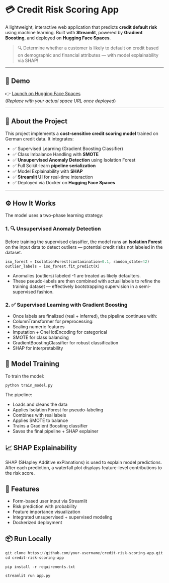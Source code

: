 # 💳 Credit Risk Scoring App

A lightweight, interactive web application that predicts **credit default risk** using machine learning. Built with **Streamlit**, powered by **Gradient Boosting**, and deployed on **Hugging Face Spaces**.

> 🔍 Determine whether a customer is likely to default on credit based on demographic and financial attributes — with model explainability via SHAP!

---

## 🚀 Demo

👉 [Launch on Hugging Face Spaces](https://huggingface.co/spaces/your-username/credit-risk-scoring-app)  
(*Replace with your actual space URL once deployed*)

---

## 🧠 About the Project

This project implements a **cost-sensitive credit scoring model** trained on German credit data. It integrates:

- ✅ Supervised Learning (Gradient Boosting Classifier)
- ✅ Class Imbalance Handling with **SMOTE**
- ✅ **Unsupervised Anomaly Detection** using Isolation Forest
- ✅ Full Scikit-learn **pipeline serialization**
- ✅ Model Explainability with **SHAP**
- ✅ **Streamlit UI** for real-time interaction
- ✅ Deployed via Docker on **Hugging Face Spaces**

---

## ⚙️ How It Works

The model uses a two-phase learning strategy:

### 1. 🔍 Unsupervised Anomaly Detection

Before training the supervised classifier, the model runs an **Isolation Forest** on the input data to detect outliers — potential credit risks not labeled in the dataset.

```python
iso_forest = IsolationForest(contamination=0.1, random_state=42)
outlier_labels = iso_forest.fit_predict(X)
```
- Anomalies (outliers) labeled -1 are treated as likely defaulters.
- These pseudo-labels are then combined with actual labels to refine the training dataset — effectively bootstrapping supervision in a semi-supervised fashion.

### 2. ✅ Supervised Learning with Gradient Boosting
- Once labels are finalized (real + inferred), the pipeline continues with:
- ColumnTransformer for preprocessing:
- Scaling numeric features
- Imputation + OneHotEncoding for categorical
- SMOTE for class balancing
- GradientBoostingClassifier for robust classification
- SHAP for interpretability

## 🧪 Model Training

To train the model:

```python
python train_model.py
```

The pipeline:
 - Loads and cleans the data
 - Applies Isolation Forest for pseudo-labeling
 - Combines with real labels
 - Applies SMOTE to balance
 - Trains a Gradient Boosting classifier
 - Saves the final pipeline + SHAP explainer

## 📈 SHAP Explainability
SHAP (SHapley Additive exPlanations) is used to explain model predictions. After each prediction, a waterfall plot displays feature-level contributions to the risk score.

## 🧪 Features
 - Form-based user input via Streamlit
 - Risk prediction with probability
 - Feature importance visualization
 - Integrated unsupervised + supervised modeling
 - Dockerized deployment

## 📦 Run Locally
```python
git clone https://github.com/your-username/credit-risk-scoring-app.git
cd credit-risk-scoring-app

pip install -r requirements.txt

streamlit run app.py
```
